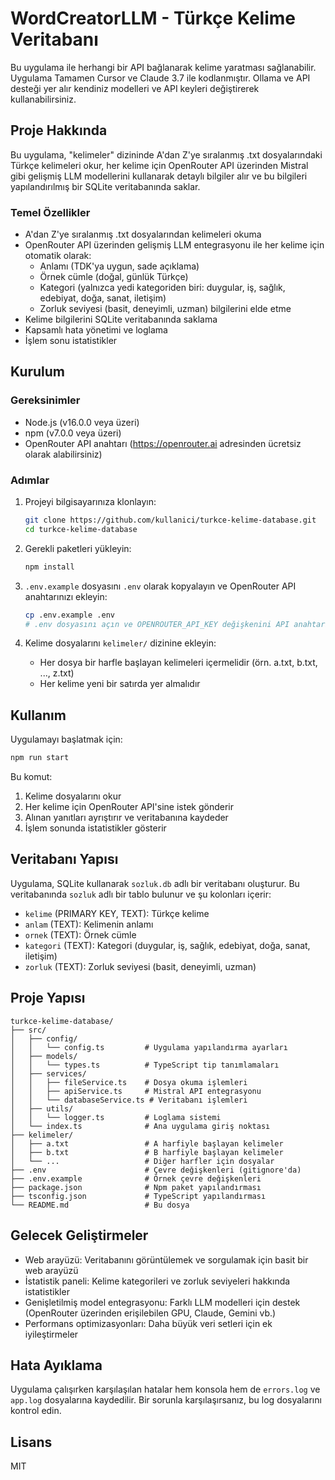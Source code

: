 # WordCreatorLLM - Türkçe Kelime Veritabanı

Bu uygulama ile herhangi bir API bağlanarak kelime yaratması sağlanabilir.
Uygulama Tamamen Cursor ve Claude 3.7 ile kodlanmıştır.
Ollama ve API desteği yer alır kendiniz modelleri ve API keyleri değiştirerek kullanabilirsiniz.

## Proje Hakkında

Bu uygulama, "kelimeler" dizininde A'dan Z'ye sıralanmış .txt dosyalarındaki Türkçe kelimeleri okur, her kelime için OpenRouter API üzerinden Mistral gibi gelişmiş LLM modellerini kullanarak detaylı bilgiler alır ve bu bilgileri yapılandırılmış bir SQLite veritabanında saklar.

### Temel Özellikler

- A'dan Z'ye sıralanmış .txt dosyalarından kelimeleri okuma
- OpenRouter API üzerinden gelişmiş LLM entegrasyonu ile her kelime için otomatik olarak:
  - Anlamı (TDK'ya uygun, sade açıklama)
  - Örnek cümle (doğal, günlük Türkçe)
  - Kategori (yalnızca yedi kategoriden biri: duygular, iş, sağlık, edebiyat, doğa, sanat, iletişim)
  - Zorluk seviyesi (basit, deneyimli, uzman) bilgilerini elde etme
- Kelime bilgilerini SQLite veritabanında saklama
- Kapsamlı hata yönetimi ve loglama
- İşlem sonu istatistikler

## Kurulum

### Gereksinimler

- Node.js (v16.0.0 veya üzeri)
- npm (v7.0.0 veya üzeri)
- OpenRouter API anahtarı (https://openrouter.ai adresinden ücretsiz olarak alabilirsiniz)

### Adımlar

1. Projeyi bilgisayarınıza klonlayın:
   ```bash
   git clone https://github.com/kullanici/turkce-kelime-database.git
   cd turkce-kelime-database
   ```

2. Gerekli paketleri yükleyin:
   ```bash
   npm install
   ```

3. `.env.example` dosyasını `.env` olarak kopyalayın ve OpenRouter API anahtarınızı ekleyin:
   ```bash
   cp .env.example .env
   # .env dosyasını açın ve OPENROUTER_API_KEY değişkenini API anahtarınızla güncelleyin
   ```

4. Kelime dosyalarını `kelimeler/` dizinine ekleyin:
   - Her dosya bir harfle başlayan kelimeleri içermelidir (örn. a.txt, b.txt, ..., z.txt)
   - Her kelime yeni bir satırda yer almalıdır

## Kullanım

Uygulamayı başlatmak için:

```bash
npm run start
```

Bu komut:
1. Kelime dosyalarını okur
2. Her kelime için OpenRouter API'sine istek gönderir
3. Alınan yanıtları ayrıştırır ve veritabanına kaydeder
4. İşlem sonunda istatistikler gösterir

## Veritabanı Yapısı

Uygulama, SQLite kullanarak `sozluk.db` adlı bir veritabanı oluşturur. Bu veritabanında `sozluk` adlı bir tablo bulunur ve şu kolonları içerir:

- `kelime` (PRIMARY KEY, TEXT): Türkçe kelime
- `anlam` (TEXT): Kelimenin anlamı
- `ornek` (TEXT): Örnek cümle
- `kategori` (TEXT): Kategori (duygular, iş, sağlık, edebiyat, doğa, sanat, iletişim)
- `zorluk` (TEXT): Zorluk seviyesi (basit, deneyimli, uzman)

## Proje Yapısı

```
turkce-kelime-database/
├── src/
│   ├── config/
│   │   └── config.ts         # Uygulama yapılandırma ayarları
│   ├── models/
│   │   └── types.ts          # TypeScript tip tanımlamaları
│   ├── services/
│   │   ├── fileService.ts    # Dosya okuma işlemleri
│   │   ├── apiService.ts     # Mistral API entegrasyonu
│   │   └── databaseService.ts # Veritabanı işlemleri
│   ├── utils/
│   │   └── logger.ts         # Loglama sistemi
│   └── index.ts              # Ana uygulama giriş noktası
├── kelimeler/
│   ├── a.txt                 # A harfiyle başlayan kelimeler
│   ├── b.txt                 # B harfiyle başlayan kelimeler
│   └── ...                   # Diğer harfler için dosyalar
├── .env                      # Çevre değişkenleri (gitignore'da)
├── .env.example              # Örnek çevre değişkenleri
├── package.json              # Npm paket yapılandırması
├── tsconfig.json             # TypeScript yapılandırması
└── README.md                 # Bu dosya
```

## Gelecek Geliştirmeler

- Web arayüzü: Veritabanını görüntülemek ve sorgulamak için basit bir web arayüzü
- İstatistik paneli: Kelime kategorileri ve zorluk seviyeleri hakkında istatistikler
- Genişletilmiş model entegrasyonu: Farklı LLM modelleri için destek (OpenRouter üzerinden erişilebilen GPU, Claude, Gemini vb.)
- Performans optimizasyonları: Daha büyük veri setleri için ek iyileştirmeler

## Hata Ayıklama

Uygulama çalışırken karşılaşılan hatalar hem konsola hem de `errors.log` ve `app.log` dosyalarına kaydedilir. Bir sorunla karşılaşırsanız, bu log dosyalarını kontrol edin.

## Lisans

MIT
